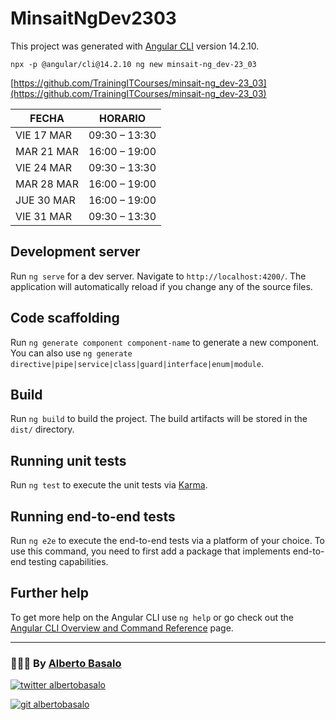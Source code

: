 # MinsaitNgDev2303

This project was generated with [Angular CLI](https://github.com/angular/angular-cli) version 14.2.10.

`npx -p @angular/cli@14.2.10 ng new minsait-ng_dev-23_03`

[https://github.com/TrainingITCourses/minsait-ng_dev-23_03](https://github.com/TrainingITCourses/minsait-ng_dev-23_03)

| FECHA      | HORARIO       |
| ---------- | ------------- |
| VIE 17 MAR | 09:30 – 13:30 |
| MAR 21 MAR | 16:00 – 19:00 |
| VIE 24 MAR | 09:30 – 13:30 |
| MAR 28 MAR | 16:00 – 19:00 |
| JUE 30 MAR | 16:00 – 19:00 |
| VIE 31 MAR | 09:30 – 13:30 |

## Development server

Run `ng serve` for a dev server. Navigate to `http://localhost:4200/`. The application will automatically reload if you change any of the source files.

## Code scaffolding

Run `ng generate component component-name` to generate a new component. You can also use `ng generate directive|pipe|service|class|guard|interface|enum|module`.

## Build

Run `ng build` to build the project. The build artifacts will be stored in the `dist/` directory.

## Running unit tests

Run `ng test` to execute the unit tests via [Karma](https://karma-runner.github.io).

## Running end-to-end tests

Run `ng e2e` to execute the end-to-end tests via a platform of your choice. To use this command, you need to first add a package that implements end-to-end testing capabilities.

## Further help

To get more help on the Angular CLI use `ng help` or go check out the [Angular CLI Overview and Command Reference](https://angular.io/cli) page.

---

<footer>
  <h3>🧑🏼‍💻 By <a href="https://albertobasalo.dev" target="blank">Alberto Basalo</a> </h3>
  <p>
    <a href="https://twitter.com/albertobasalo" target="blank">
      <img src="https://img.shields.io/twitter/follow/albertobasalo?logo=twitter&style=for-the-badge" alt="twitter albertobasalo" />
    </a>
  </p>
  <p>
    <a href="https://github.com/albertobasalo" target="blank">
      <img 
        src="https://img.shields.io/github/followers/albertobasalo?logo=github&label=profile albertobasalo&style=for-the-badge" alt="git albertobasalo" />
    </a>
  </p>
</footer>
